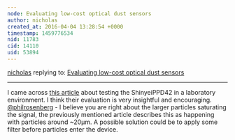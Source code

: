 ```yaml
---
node: Evaluating low-cost optical dust sensors
author: nicholas
created_at: 2016-04-04 13:28:54 +0000
timestamp: 1459776534
nid: 11783
cid: 14110
uid: 53894
---
```




[nicholas](../profile/nicholas) replying to: [Evaluating low-cost optical dust sensors](../notes/mathew/05-05-2015/evaluating-low-cost-optical-dust-sensors)

----
I came across [this article](http://journals.plos.org/plosone/article?id=10.1371/journal.pone.0137789) about testing the ShinyeiPPD42 in a laboratory environment.  I think their evaluation is very insightful and encouraging.  [@philrosenberg](/profile/philrosenberg) - I believe you are right about the larger particles saturating the signal, the previously mentioned article describes this as happening with particles around ~20µm.  A possible solution could be to apply some filter before particles enter the device.